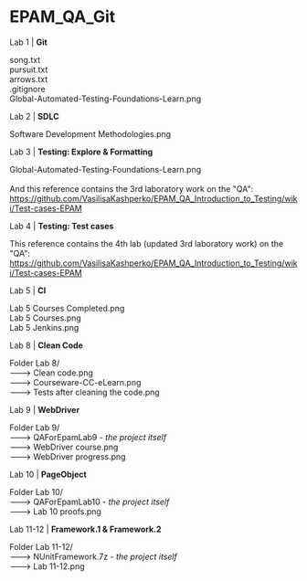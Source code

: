 # EPAM_QA_Git

Lab 1 | <b> Git </b>

song.txt <br>
pursuit.txt <br>
arrows.txt <br>
.gitignore <br>
Global-Automated-Testing-Foundations-Learn.png

Lab 2 | <b> SDLC </b>

Software Development Methodologies.png

Lab 3 | <b> Testing: Explore & Formatting </b>

Global-Automated-Testing-Foundations-Learn.png <br> <br>
And this reference contains the 3rd laboratory work on the "QA": <br>
https://github.com/VasilisaKashperko/EPAM_QA_Introduction_to_Testing/wiki/Test-cases-EPAM

Lab 4 | <b> Testing: Test cases </b>

This reference contains the 4th lab (updated 3rd laboratory work) on the "QA": <br>
https://github.com/VasilisaKashperko/EPAM_QA_Introduction_to_Testing/wiki/Test-cases-EPAM

Lab 5 | <b> CI </b>

Lab 5 Courses Completed.png <br>
Lab 5 Courses.png <br>
Lab 5 Jenkins.png <br>

Lab 8 | <b> Clean Code </b>

Folder Lab 8/ <br>
---> Clean code.png <br>
---> Courseware-CC-eLearn.png <br>
---> Tests after cleaning the code.png <br>

Lab 9 | <b> WebDriver </b>

Folder Lab 9/ <br>
---> QAForEpamLab9 - <i> the project itself </i> <br>
---> WebDriver course.png <br>
---> WebDriver progress.png <br>

Lab 10 | <b> PageObject </b>

Folder Lab 10/ <br>
---> QAForEpamLab10 - <i> the project itself </i> </br>
---> Lab 10 proofs.png </br>

Lab 11-12 | <b> Framework.1 & Framework.2 </b>

Folder Lab 11-12/ </br>
---> NUnitFramework.7z - <i> the project itself </i> </br>
---> Lab 11-12.png </br>
